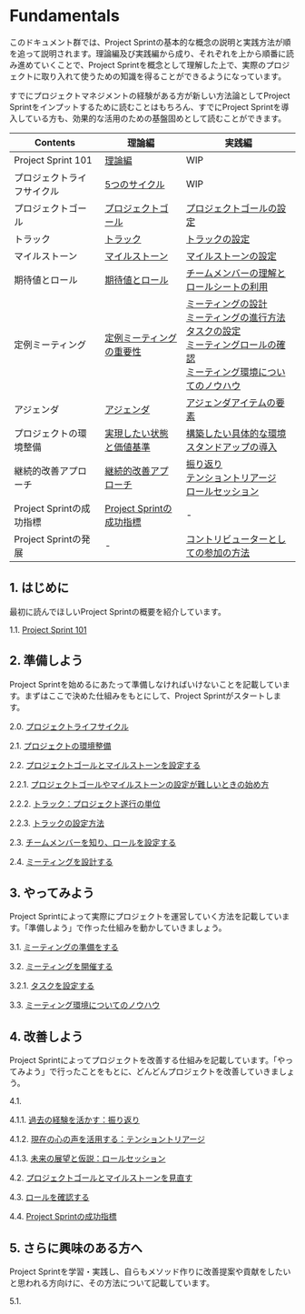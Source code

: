 # Fundamentals

このドキュメント群では、Project Sprintの基本的な概念の説明と実践方法が順を追って説明されます。理論編及び実践編から成り、それぞれを上から順番に読み進めていくことで、Project Sprintを概念として理解した上で、実際のプロジェクトに取り入れて使うための知識を得ることができるようになっています。

すでにプロジェクトマネジメントの経験がある方が新しい方法論としてProject Sprintをインプットするために読むことはもちろん、すでにProject Sprintを導入している方も、効果的な活用のための基盤固めとして読むことができます。

|  Contents  |  理論編  |  実践編  |
| ---- | ---- | ---- |
|  Project Sprint 101  |  [理論編](theory/101.md)  |WIP |
|  プロジェクトライフサイクル  |  [5つのサイクル](theory/project-lifecycle.md)  |  WIP  |
|  プロジェクトゴール  |  [プロジェクトゴール](theory/project_goals.md)  |  [プロジェクトゴールの設定](practice/project_goals.md)  |
|  トラック  |  [トラック](theory/tracks.md)  |  [トラックの設定](practice/setting-up-track.md)  |
| マイルストーン  |  [マイルストーン](theory/milestones.md)  |  [マイルストーンの設定](practice/milestones.md)  |
|  期待値とロール  | [期待値とロール](theory/rolls.md)  | [チームメンバーの理解とロールシートの利用](practice/rolls.md)  |
|  定例ミーティング  | [定例ミーティングの重要性](theory/meetings.md) | [ミーティングの設計](practice/meetings.md)<BR>[ミーティングの進行方法](practice/holding_meetings.md)<BR>[タスクの設定](practice/tasks.md)<BR>[ミーティングロールの確認](practice/meeting_rolls.md)<BR>[ミーティング環境についてのノウハウ](practice/meeting_environments.md)  |
|  アジェンダ  | [アジェンダ](theory/agenda.md)  | [アジェンダアイテムの要素](practice/agenda.md)  |
|  プロジェクトの環境整備  | [実現したい状態と価値基準](theory/project_environments.md)  | [構築したい具体的な環境](practice/project_environments.md) <BR>[スタンドアップの導入](practice/stand-up_meetings.md) |
|  継続的改善アプローチ  |  [継続的改善アプローチ](theory/continuous-improvement-approach.md)  |  [振り返り](practice/looking-back.md)<BR>[テンショントリアージ](practice/tension-triage.md)<BR>[ロールセッション](practice/role-session.md)  |
|  Project Sprintの成功指標  |  [Project Sprintの成功指標](theory/success-metrics.md)  |  -  |
|  Project Sprintの発展  |  -  |  [コントリビューターとしての参加の方法](../../contributing.md)  |

## **1. はじめに**

最初に読んでほしいProject Sprintの概要を紹介しています。

1.1. [Project Sprint 101](section1-1.md)

## **2. 準備しよう**

Project Sprintを始めるにあたって準備しなければいけないことを記載しています。まずはここで決めた仕組みをもとにして、Project Sprintがスタートします。

2.0. [プロジェクトライフサイクル](section2-0.md)

2.1. [プロジェクトの環境整備](section2-1.md)

2.2. [プロジェクトゴールとマイルストーンを設定する](section2-2.md)

2.2.1. [プロジェクトゴールやマイルストーンの設定が難しいときの始め方](section2-2-1.md)

2.2.2. [トラック：プロジェクト遂行の単位](section2-2-2.md)

2.2.3. [トラックの設定方法](section2-2-3.md)

2.3. [チームメンバーを知り、ロールを設定する](section2-3.md)

2.4. [ミーティングを設計する](section2-4.md)

## **3. やってみよう**

Project Sprintによって実際にプロジェクトを運営していく方法を記載しています。「準備しよう」で作った仕組みを動かしていきましょう。

3.1. [ミーティングの準備をする](section3-1.md)

3.2. [ミーティングを開催する](section3-2.md)

3.2.1. [タスクを設定する](section3-2-1.md)

3.3. [ミーティング環境についてのノウハウ](tutorial/section3-3.md)

## **4. 改善しよう**

Project Sprintによってプロジェクトを改善する仕組みを記載しています。「やってみよう」で行ったことをもとに、どんどんプロジェクトを改善していきましょう。

4.1.

4.1.1. [過去の経験を活かす：振り返り](section4-1-1.md)

4.1.2. [現在の心の声を活用する：テンショントリアージ](section4-1-2.md)

4.1.3. [未来の展望と仮説：ロールセッション](section4-1-3.md)

4.2. [プロジェクトゴールとマイルストーンを見直す](section4-2.md)

4.3. [ロールを確認する](section4-3.md)

4.4. [Project Sprintの成功指標](section4-4.md)

## **5. さらに興味のある方へ**

Project Sprintを学習・実践し、自らもメソッド作りに改善提案や貢献をしたいと思われる方向けに、その方法について記載しています。

5.1.
